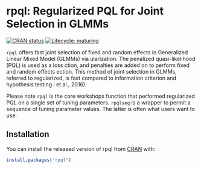 
<!-- README.md is generated from README.Rmd. Please edit that file -->

# rpql: Regularized PQL for Joint Selection in GLMMs

<!-- badges: start -->

[![CRAN
status](https://www.r-pkg.org/badges/version/rpql)](https://cran.r-project.org/package=rpql)
[![Lifecycle:
maturing](https://img.shields.io/badge/lifecycle-maturing-blue.svg)](https://www.tidyverse.org/lifecycle/#maturing)
<!-- badges: end -->

`rpql` offers fast joint selection of fixed and random effects in
Generalized Linear Mixed Model (GLMMs) via ularization. The penalized
quasi-likelihood (PQL) is used as a loss ction, and penalties are added
on to perform fixed and random effects ection. This method of joint
selection in GLMMs, referred to regularized, is fast compared to
information criterion and hypothesis testing i et al., 2016).

Please note `rpql` is the core workshops function that performed
regularized PQL on a single set of tuning parameters. `rpqlseq` is a
wrapper to permit a sequence of tuning parameter values. The latter is
often what users want to use.

## Installation

You can install the released version of rpql from
[CRAN](https://CRAN.R-project.org)
with:

``` r
install.packages("rpql")
```

<!-- And the development version from [GitHub](https://github.com/) with: -->

<!-- ``` r -->

<!-- # install.packages("devtools") -->

<!-- devtools::install_github("emitanaka/rpql") -->

<!-- ``` -->
